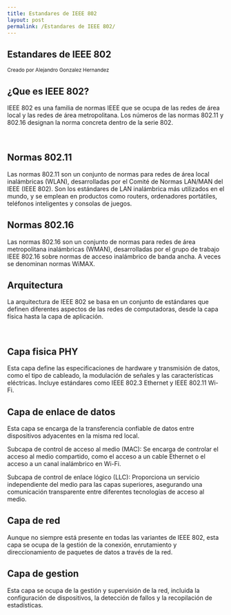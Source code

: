 ```yaml
---
title: Estandares de IEEE 802
layout: post
permalink: /Estandares de IEEE 802/
---
```


<section>
    <h1>Estandares de IEEE 802</h1>
    <p>
        <small> Creado por Alejandro Gonzalez Hernandez </small>
    </p>
</section>

<section>
<section data-transition="slide" data-background="#4d7e65" data-background-transition="zoom">
    <h2>¿Que es IEEE 802?</h2>
    <p class="fragment fade-down">
 IEEE 802 es una familia de normas IEEE que se ocupa de las redes de área local y las redes de área metropolitana. Los números de las normas 802.11 y 802.16 designan la norma concreta dentro de la serie 802.
    </p>
    <br>
        <a href="#" class="navigate-down">  
        </a>
     </section>
    <section data-transition="slide" data-background="#b5533c" data-background-transition="zoom">
        <h2>Normas 802.11</h2>
        <p class="fragment">
           Las normas 802.11 son un conjunto de normas para redes de área local inalámbricas (WLAN), desarrolladas por el Comité de Normas LAN/MAN del IEEE (IEEE 802). Son los estándares de LAN inalámbrica más utilizados en el mundo, y se emplean en productos como routers, ordenadores portátiles, teléfonos inteligentes y consolas de juegos.
        </p>
    </section>  
    <section data-transition="slide" data-background="#3498db" data-background-transition="zoom">
        <h2>Normas 802.16</h2>
        <p class="fragment fade-left">
            Las normas 802.16 son un conjunto de normas para redes de área metropolitana inalámbricas (WMAN), desarrolladas por el grupo de trabajo IEEE 802.16 sobre normas de acceso inalámbrico de banda ancha. A veces se denominan normas WiMAX.
        </p>
          <a href="#/2">
        </a>
    </section>
     </section>
     
<section>
<section data-transition="slide" data-background="#228B22" data-background-transition="zoom">
    <h2>Arquitectura</h2>
    <p class="fragment fade-right">
       La arquitectura de IEEE 802 se basa en un conjunto de estándares que definen diferentes aspectos de las redes de computadoras, desde la capa física hasta la capa de aplicación.
    </p>
    <br>
     <a href="#" class="navigate-down">  
        </a>
</section>
     <section data-transition="slide" data-background="#0000CD" data-background-transition="zoom">
        <h2>Capa fisica PHY</h2>
        <p class="fragment">
         Esta capa define las especificaciones de hardware y transmisión de datos, como el tipo de cableado, la modulación de señales y las características eléctricas. Incluye estándares como IEEE 802.3 Ethernet y IEEE 802.11 Wi-Fi.
        </p>
    </section>  
    <section data-transition="slide" data-background="#800000" data-background-transition="zoom">
        <h2>Capa de enlace de datos</h2>
        <p class="fragment current-visible">
            Esta capa se encarga de la transferencia confiable de datos entre dispositivos adyacentes en la misma red local.
        </p>
         <p class="fragment current-visible">
    Subcapa de control de acceso al medio (MAC): Se encarga de controlar el acceso al medio compartido, como el acceso a un cable Ethernet o el acceso a un canal inalámbrico en Wi-Fi. </p>
          <p class="fragment current-visible">
    Subcapa de control de enlace lógico (LLC): Proporciona un servicio independiente del medio para las capas superiores, asegurando una comunicación transparente entre diferentes tecnologías de acceso al medio.
        </p>
        </section>
         <section data-transition="slide" data-background="#D2691E" data-background-transition="zoom">
        <h2>Capa de red</h2>
        <p class="fragment fade-left">
         Aunque no siempre está presente en todas las variantes de IEEE 802, esta capa se ocupa de la gestión de la conexión, enrutamiento y direccionamiento de paquetes de datos a través de la red.
        </p>
             </section>
              <section data-transition="slide" data-background="#2F4F4F" data-background-transition="zoom">
        <h2>Capa de gestion</h2>
        <p class="fragment fade-left">
        Esta capa se ocupa de la gestión y supervisión de la red, incluida la configuración de dispositivos, la detección de fallos y la recopilación de estadísticas.
        </p>
          <a href="#/4">
        </a>
    </section>
</section>


